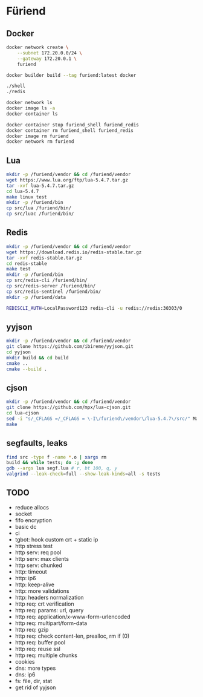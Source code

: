 # Füriend

## Docker

```sh
docker network create \
    --subnet 172.20.0.0/24 \
    --gateway 172.20.0.1 \
    furiend

docker builder build --tag furiend:latest docker

./shell
./redis

docker network ls
docker image ls -a
docker container ls

docker container stop furiend_shell furiend_redis
docker container rm furiend_shell furiend_redis
docker image rm furiend
docker network rm furiend
```

## Lua

```sh
mkdir -p /furiend/vendor && cd /furiend/vendor
wget https://www.lua.org/ftp/lua-5.4.7.tar.gz
tar -xvf lua-5.4.7.tar.gz
cd lua-5.4.7
make linux test
mkdir -p /furiend/bin
cp src/lua /furiend/bin/
cp src/luac /furiend/bin/
```

## Redis

```sh
mkdir -p /furiend/vendor && cd /furiend/vendor
wget https://download.redis.io/redis-stable.tar.gz
tar -xvf redis-stable.tar.gz
cd redis-stable
make test
mkdir -p /furiend/bin
cp src/redis-cli /furiend/bin/
cp src/redis-server /furiend/bin/
cp src/redis-sentinel /furiend/bin/
mkdir -p /furiend/data
```

```sh
REDISCLI_AUTH=LocalPassword123 redis-cli -u redis://redis:30303/0
```

## yyjson

```sh
mkdir -p /furiend/vendor && cd /furiend/vendor
git clone https://github.com/ibireme/yyjson.git
cd yyjson
mkdir build && cd build
cmake ..
cmake --build .
```

## cjson

```sh
mkdir -p /furiend/vendor && cd /furiend/vendor
git clone https://github.com/mpx/lua-cjson.git
cd lua-cjson
sed -i "s/_CFLAGS =/_CFLAGS = \-I\/furiend\/vendor\/lua-5.4.7\/src/" Makefile
make
```

## segfaults, leaks

```sh
find src -type f -name *.o | xargs rm
build && while tests; do :; done
gdb --args lua segf.lua # r, bt 100, q, y
valgrind --leak-check=full --show-leak-kinds=all -s tests
```

## TODO

- reduce allocs
- socket
- fifo encryption
- basic dc
- ci
- tgbot: hook custom crt + static ip
- http stress test
- http serv: req pool
- http serv: max clients
- http serv: chunked
- http: timeout
- http: ip6
- http: keep-alive
- http: more validations
- http: headers normalization
- http req: crt verification
- http req: params: url, query
- http req: application/x-www-form-urlencoded
- http req: multipart/form-data
- http req: gzip
- http req: check content-len, prealloc, rm if (0)
- http req: buffer pool
- http req: reuse ssl
- http req: multiple chunks
- cookies
- dns: more types
- dns: ip6
- fs: file, dir, stat
- get rid of yyjson

